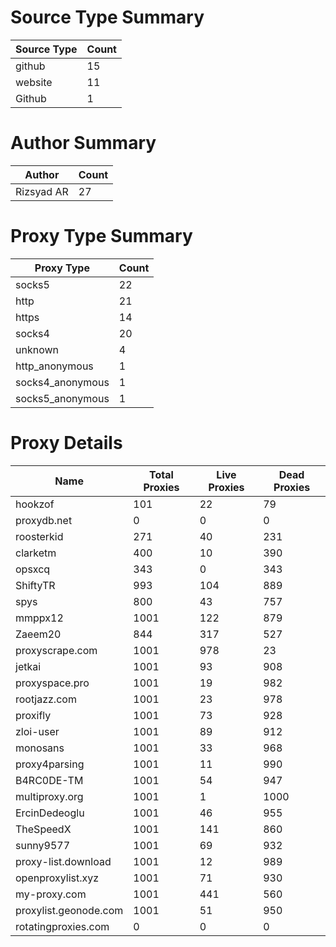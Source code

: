 # Source Type Summary

| Source Type | Count |
|-------------|-------|
| github | 15 |
| website | 11 |
| Github | 1 |


# Author Summary

| Author | Count |
|--------|-------|
| Rizsyad AR | 27 |


# Proxy Type Summary

| Proxy Type | Count |
|------------|-------|
| socks5 | 22 |
| http | 21 |
| https | 14 |
| socks4 | 20 |
| unknown | 4 |
| http_anonymous | 1 |
| socks4_anonymous | 1 |
| socks5_anonymous | 1 |


# Proxy Details

| Name | Total Proxies | Live Proxies | Dead Proxies |
|------|---------------|--------------|---------------|
| hookzof | 101 | 22 | 79 |
| proxydb.net | 0 | 0 | 0 |
| roosterkid | 271 | 40 | 231 |
| clarketm | 400 | 10 | 390 |
| opsxcq | 343 | 0 | 343 |
| ShiftyTR | 993 | 104 | 889 |
| spys | 800 | 43 | 757 |
| mmppx12 | 1001 | 122 | 879 |
| Zaeem20 | 844 | 317 | 527 |
| proxyscrape.com | 1001 | 978 | 23 |
| jetkai | 1001 | 93 | 908 |
| proxyspace.pro | 1001 | 19 | 982 |
| rootjazz.com | 1001 | 23 | 978 |
| proxifly | 1001 | 73 | 928 |
| zloi-user | 1001 | 89 | 912 |
| monosans | 1001 | 33 | 968 |
| proxy4parsing | 1001 | 11 | 990 |
| B4RC0DE-TM | 1001 | 54 | 947 |
| multiproxy.org | 1001 | 1 | 1000 |
| ErcinDedeoglu | 1001 | 46 | 955 |
| TheSpeedX | 1001 | 141 | 860 |
| sunny9577 | 1001 | 69 | 932 |
| proxy-list.download | 1001 | 12 | 989 |
| openproxylist.xyz | 1001 | 71 | 930 |
| my-proxy.com | 1001 | 441 | 560 |
| proxylist.geonode.com | 1001 | 51 | 950 |
| rotatingproxies.com | 0 | 0 | 0 |
